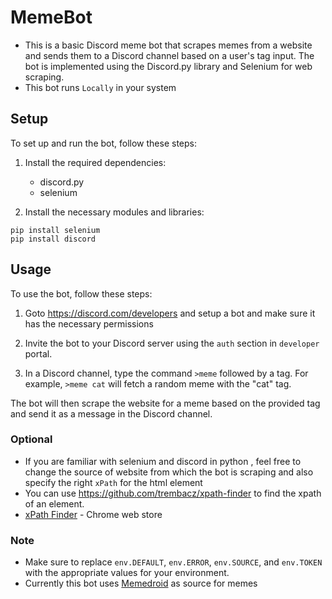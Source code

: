 # MemeBot
* This is a basic Discord meme bot that scrapes memes from a website and sends them to a Discord channel based on a user's tag input. The bot is implemented using the Discord.py library and Selenium for web scraping.
* This bot runs `Locally` in your system 

## Setup

To set up and run the bot, follow these steps:

1. Install the required dependencies:
   - discord.py
   - selenium

2. Install the necessary modules and libraries:
```
pip install selenium
pip install discord 
```

## Usage

To use the bot, follow these steps:

1. Goto https://discord.com/developers and setup a bot and make sure it has the necessary permissions

2. Invite the bot to your Discord server using the `auth` section in `developer` portal.

3. In a Discord channel, type the command `>meme` followed by a tag. For example, `>meme cat` will fetch a random meme with the "cat" tag.

The bot will then scrape the website for a meme based on the provided tag and send it as a message in the Discord channel.

### Optional 
* If you are familiar with selenium and discord in python , feel free to change the source of website from which the bot is scraping and also specify the right `xPath` for the html element
* You can use https://github.com/trembacz/xpath-finder to find the xpath of an element.
* [xPath Finder](https://chrome.google.com/webstore/detail/xpath-finder/ihnknokegkbpmofmafnkoadfjkhlogph) - Chrome web store 

### Note
* Make sure to replace `env.DEFAULT`, `env.ERROR`, `env.SOURCE`, and `env.TOKEN` with the appropriate values for your environment.
* Currently this bot uses [Memedroid](https://www.memedroid.com/) as source for memes 
